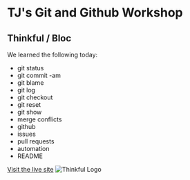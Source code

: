 # TJ's Git and Github Workshop
## Thinkful / Bloc

We learned the following today:
- git status
- git commit -am
- git blame
- git log
- git checkout
- git reset
- git show
- merge conflicts
- github
- issues
- pull requests
- automation
- README

[Visit the live site](https://tjstalcup.github.io/git-and-github-dec-20-2018/)
![Thinkful Logo](https://tf-assets-prod.s3.amazonaws.com/splash/press/thinkful_logo_black.png)